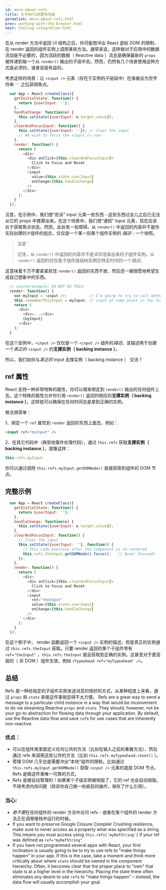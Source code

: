 ```yaml
---
id: more-about-refs
title: 关于Refs的更多内容
permalink: more-about-refs.html
prev: working-with-the-browser.html
next: tooling-integration.html
---
```

在从 render 方法中返回 UI 结构之后，你可能想冲出 React 虚拟 DOM 的限制，在 render 返回的组件实例上调用某些方法。通常来说，这样做对于应用中的数据流动是不必要的，因为活跃的数据（ Reactive data ）流总是确保最新的 `props` 被传递到每一个从 `render()` 输出的子级中去。然而，仍然有几个场景使用这种方式是必须的，或者说是有益的。

考虑这样的场景：让 `<input />` 元素（存在于实例的子层级中）在值被设为空字符串 `''` 之后获得焦点。

```javascript
  var App = React.createClass({
    getInitialState: function() {
      return {userInput: ''};
    },
    handleChange: function(e) {
      this.setState({userInput: e.target.value});
    },
    clearAndFocusInput: function() {
      this.setState({userInput: ''}); // Clear the input
      // We wish to focus the <input /> now!
    },
    render: function() {
      return (
        <div>
          <div onClick={this.clearAndFocusInput}>
            Click to Focus and Reset
          </div>
          <input
            value={this.state.userInput}
            onChange={this.handleChange}
          />
        </div>
      );
    }
  });
```


注意，在示例中，我们想“告诉” input 元素一些东西 - 这些东西过会儿之后已无法从它的 props 中推算出来。在这个场景中，我们想“通知” input 元素，现在应该处于获取焦点状态。然而，此处有一些障碍。从 `render()` 中返回的内容并不是你实际创建的`子`组件的组合，仅仅是一个某一刻某个组件实例的 *描述* - 一个快照。

> 注意：
>
> 记住，从 `render()` 中返回的内容并不是*实际*渲染出来的子组件实例。从 `render()` 返回的仅仅是子组件层级树实例在特定时间的一个*描述*。


这意味着千万不要紧紧抓住 `render()` 返回的东西不放，然后还一厢情愿地希望生成自己想象中的东西。

```javascript
  // counterexample: DO NOT DO THIS!
  render: function() {
    var myInput = <input />;          // I'm going to try to call methods on this
    this.rememberThisInput = myInput; // input at some point in the future! YAY!
    return (
      <div>
        <div>...</div>
        {myInput}
      </div>
    );
  }
```

在这个反例中，`<input />` 仅仅是一个 `<input />` 组件的*描述*。该描述用于创建一个*真正的*
 `<input />` 的**支撑实例（ backing instance ）**。

所以，我们如何与*真正的* input 支撑实例（ backing instance ） 交流？

## ref 属性

React 支持一种非常特殊的属性，你可以用来绑定到 `render()` 输出的任何组件上去。这个特殊的属性允许你引用 `render()` 返回的相应的**支撑实例（ backing instance ）**。这样就可以确保在任何时间总是拿到正确的实例。

做法很简单：

1、绑定一个 `ref` 属性到 `render` 返回的东西上面去，例如：

  ```html
  <input ref="myInput" />
  ```

2、在其它代码中（典型地事件处理代码），通过 `this.refs` 获取**支撑实例（ backing instance ）**，就像这样：

  ```javascript
  this.refs.myInput
  ```

  你可以通过调用 `this.refs.myInput.getDOMNode()` 直接获取到组件的 DOM 节点。

## 完整示例

```javascript
  var App = React.createClass({
    getInitialState: function() {
      return {userInput: ''};
    },
    handleChange: function(e) {
      this.setState({userInput: e.target.value});
    },
    clearAndFocusInput: function() {
      // Clear the input
      this.setState({userInput: ''}, function() {
        // This code executes after the component is re-rendered
        this.refs.theInput.getDOMNode().focus();   // Boom! Focused!
      });
    },
    render: function() {
      return (
        <div>
          <div onClick={this.clearAndFocusInput}>
            Click to Focus and Reset
          </div>
          <input
            ref="theInput"
            value={this.state.userInput}
            onChange={this.handleChange}
          />
        </div>
      );
    }
  });
```

在这个例子中， render 函数返回一个 `<input />` 实例的描述。但是真正的实例通过 `this.refs.theInput` 获取。只要 render 返回的某个子组件带有 `ref="theInput"` ，`this.refs.theInput` 就会获取到正确的实例。这甚至对于更高层的（ 非 DOM ）组件生效，例如 `<Typeahead ref="myTypeahead" />`。


## 总结
Refs 是一种给指定的子组件实例发送消息的很好的方式，从某种程度上来看，通过 `props` 和 `state` 来做这件事倒显得不太方便。
Refs are a great way to send a message to a particular child instance in a way that would be inconvenient to do via streaming Reactive `props` and `state`. They should, however, not be your go-to abstraction for flowing data through your application. By default, use the Reactive data flow and save `ref`s for use cases that are inherently non-reactive.

### 优点：

- 可以在组件类里面定义任何公共的方法（比如在输入之前的重置方法），然后通过 refs 来调用这些公共的方法（比如 `this.refs.myTypeahead.reset()` ）。
- 管理 DOM 几乎总是需要冲出“本地”组件的限制，比如通过 `this.refs.myInput.getDOMNode()` 获取 `<input />` 元素的底层 DOM 节点。 Refs 是做这件事唯一可靠的方式。
- Refs 是被自动管理的！如果某个子级实例被销毁了，它的 ref 也会自动销毁。不用考虑内存问题（除非你自己做一些疯狂的操作，保存了什么引用）。

### 当心:

- *绝不要*在任何组件的 render 方法中访问 refs - 或者在某个组件的 render 方法正在调用堆栈中运行的时候。
- If you want to preserve Google Closure Compiler Crushing resilience, make sure to never access as a property what was specified as a string. This means you must access using `this.refs['myRefString']` if your ref was defined as `ref="myRefString"`.
- If you have not programmed several apps with React, your first inclination is usually going to be to try to use refs to "make things happen" in your app. If this is the case, take a moment and think more critically about where `state` should be owned in the component hierarchy. Often, it becomes clear that the proper place to "own" that state is at a higher level in the hierarchy. Placing the state there often eliminates any desire to use `ref`s to "make things happen" – instead, the data flow will usually accomplish your goal.
